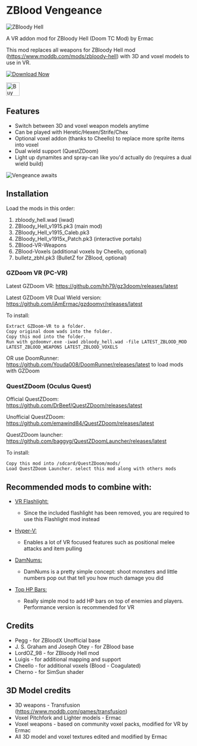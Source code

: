 # ZBlood Vengeance

![ZBloody Hell](https://blood-wiki.org/images/5/5a/ZBlood-Gargoyle.png)

A VR addon mod for ZBloody Hell (Doom TC Mod) by Ermac

This mod replaces all weapons for ZBloody Hell mod (https://www.moddb.com/mods/zbloody-hell) with 3D and voxel models to use in VR.

[![Download Now](https://raster.shields.io/github/downloads/iAmErmac/ZBlood-VR/total)](https://github.com/iAmErmac/ZBlood-VR/releases/latest)

[<img src="https://cdn.ko-fi.com/cdn/kofi2.png?v=2" height="36" alt="Buy me a Cofee!">](https://ko-fi.com/ermac)

## Features
* Switch between 3D and voxel weapon models anytime
* Can be played with Heretic/Hexen/Strife/Chex
* Optional voxel addon (thanks to Cheello) to replace more sprite items into voxel
* Dual wield support (QuestZDoom)
* Light up dynamites and spray-can like you'd actually do (requires a dual wield build)

![Vengeance awaits](https://i.imgur.com/Ky7v3a4.jpg)

## Installation

Load the mods in this order:
1) zbloody_hell.wad (iwad)
2) ZBloody_Hell_v1915.pk3 (main mod)
3) ZBloody_Hell_v1915_Caleb.pk3
4) ZBloody_Hell_v1915x_Patch.pk3 (interactive portals)
5) ZBlood-VR-Weapons
6) ZBlood-Voxels (additional voxels by Cheello, optional)
7) bulletz_zbhl.pk3 (BulletZ for ZBlood, optional)

### GZDoom VR (PC-VR)

Latest GZDoom VR: https://github.com/hh79/gz3doom/releases/latest

Latest GZDoom VR Dual Wield version: https://github.com/iAmErmac/gzdoomvr/releases/latest

To install:

    Extract GZDoom-VR to a folder.
    Copy original doom wads into the folder.
    Copy this mod into the folder.
    Run with gzdoomvr.exe -iwad zbloody_hell.wad -file LATEST_ZBLOOD_MOD LATEST_ZBLOOD_WEAPONS LATEST_ZBLOOD_VOXELS
  
OR use DoomRunner: https://github.com/Youda008/DoomRunner/releases/latest to load mods with GZDoom

### QuestZDoom (Oculus Quest)

Official QuestZDoom: https://github.com/DrBeef/QuestZDoom/releases/latest

Unofficial QuestZDoom: https://github.com/emawind84/QuestZDoom/releases/latest

QuestZDoom launcher: https://github.com/baggyg/QuestZDoomLauncher/releases/latest

To install:

    Copy this mod into /sdcard/QuestZDoom/mods/
    Load QuestZDoom Launcher. select this mod along with others mods

## Recommended mods to combine with:

* [VR Flashlight:](https://github.com/iAmErmac/VR-Flashlight)
  - Since the included flashlight has been removed, you are required to use this Flashlight mod instead

* [Hyper-V:](https://github.com/iAmErmac/Hyper-V)
  - Enables a lot of VR focused features such as positional melee attacks and item pulling
  
* [DamNums:](https://forum.zdoom.org/viewtopic.php?t=55048)
  - DamNums is a pretty simple concept: shoot monsters and little numbers pop out that tell you how much damage you did
  
* [Top HP Bars:](https://forum.zdoom.org/viewtopic.php?t=55048)
  - Really simple mod to add HP bars on top of enemies and players. Performance version is recommended for VR


## Credits

* Pegg - for ZBloodX Unofficial base
* J. S. Graham and Joseph Otey - for ZBlood base
* LordOZ_98 - for ZBloody Hell mod
* Luigis - for additional mapping and support
* Cheello - for additional voxels (Blood - Coagulated)
* Cherno - for SimSun shader

## 3D Model credits

* 3D weapons - Transfusion (https://www.moddb.com/games/transfusion)
* Voxel Pitchfork and Lighter models - Ermac
* Voxel weapons - based on community voxel packs, modified for VR by Ermac
* All 3D model and voxel textures edited and modified by Ermac